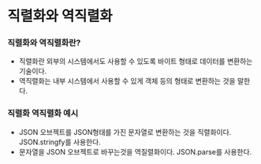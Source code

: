# 직렬화와 역직렬화

### 직렬화와 역직렬화란?

- 직렬화란 외부의 시스템에서도 사용할 수 있도록 바이트 형태로 데이터를 변환하는 기술이다.
- 역직렬화는 내부 시스템에서 사용할 수 있게 객체 등의 형태로 변환하는 것을 말한다.

### 직렬화 역직렬화 예시

- JSON 오브젝트를 JSON형태를 가진 문자열로 변환하는 것을 직렬화이다. JSON.stringfy를 사용한다.
- 문자열을 JSON 오브젝트로 바꾸는것을 역질렬화이다. JSON.parse를 사용한다.
